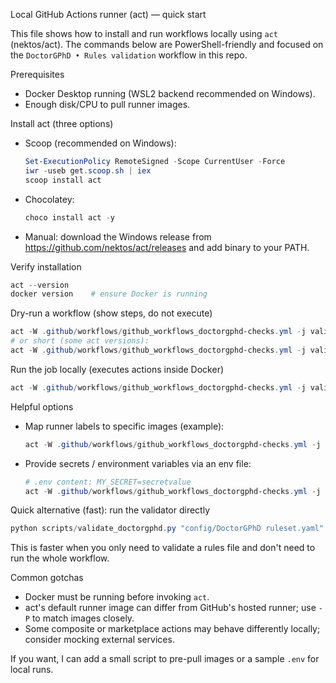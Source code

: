 Local GitHub Actions runner (act) — quick start

This file shows how to install and run workflows locally using `act` (nektos/act).
The commands below are PowerShell-friendly and focused on the `DoctorGPhD • Rules validation` workflow in this repo.

Prerequisites
- Docker Desktop running (WSL2 backend recommended on Windows).
- Enough disk/CPU to pull runner images.

Install act (three options)
- Scoop (recommended on Windows):
  ```powershell
  Set-ExecutionPolicy RemoteSigned -Scope CurrentUser -Force
  iwr -useb get.scoop.sh | iex
  scoop install act
  ```
- Chocolatey:
  ```powershell
  choco install act -y
  ```
- Manual: download the Windows release from https://github.com/nektos/act/releases and add binary to your PATH.

Verify installation
```powershell
act --version
docker version    # ensure Docker is running
```

Dry-run a workflow (show steps, do not execute)
```powershell
act -W .github/workflows/github_workflows_doctorgphd-checks.yml -j validate-doctorgphd --dryrun
# or short (some act versions):
act -W .github/workflows/github_workflows_doctorgphd-checks.yml -j validate-doctorgphd -n
```

Run the job locally (executes actions inside Docker)
```powershell
act -W .github/workflows/github_workflows_doctorgphd-checks.yml -j validate-doctorgphd
```

Helpful options
- Map runner labels to specific images (example):
  ```powershell
  act -W .github/workflows/github_workflows_doctorgphd-checks.yml -j validate-doctorgphd -P ubuntu-latest=ghcr.io/catthehacker/ubuntu:full-22.04
  ```
- Provide secrets / environment variables via an env file:
  ```powershell
  # .env content: MY_SECRET=secretvalue
  act -W .github/workflows/github_workflows_doctorgphd-checks.yml -j validate-doctorgphd --env-file .env
  ```

Quick alternative (fast): run the validator directly
```powershell
python scripts/validate_doctorgphd.py "config/DoctorGPhD ruleset.yaml"
```
This is faster when you only need to validate a rules file and don't need to run the whole workflow.

Common gotchas
- Docker must be running before invoking `act`.
- act's default runner image can differ from GitHub's hosted runner; use `-P` to match images closely.
- Some composite or marketplace actions may behave differently locally; consider mocking external services.

If you want, I can add a small script to pre-pull images or a sample `.env` for local runs.
